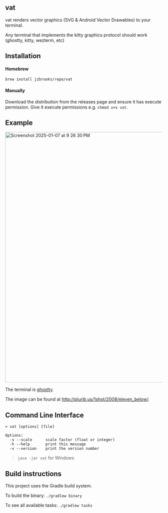 ## vat

vat renders vector graphics (SVG & Android Vector Drawables) to your terminal.

Any terminal that implements the kitty graphics protocol should work (ghostty, kitty, wezterm, etc)

## Installation

#### Homebrew
`brew install jzbrooks/repo/vat`

#### Manually
Download the distribution from the releases page and ensure it has execute permission. Give it execute permissions e.g. `chmod u+x vat`.

## Example

<img width="798" alt="Screenshot 2025-01-07 at 9 26 30 PM" src="https://github.com/user-attachments/assets/10345d73-50ca-4d45-b982-e459914d6ef9" />

The terminal is [ghostty](http://ghostty.org).

The image can be found at http://plurib.us/1shot/2008/eleven_below/.

## Command Line Interface

```
> vat [options] [file]

Options:
  -s --scale      scale factor (float or integer)
  -h --help       print this message
  -v --version    print the version number
```

> `java -jar vat` for Windows

## Build instructions

This project uses the Gradle build system.

To build the binary: `./gradlew binary`

To see all available tasks: `./gradlew tasks`

